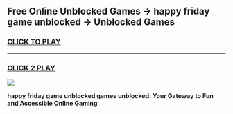 
## Free Online Unblocked Games → happy friday game unblocked → Unblocked Games
<h3>
<a href="https://premium.freeplayer.one?title=happy_friday_game_unblocked&ref=21F">CLICK TO PLAY</a></h3>
<hr>

<h3>
<a href="https://premium.freeplayer.one?title=happy_friday_game_unblocked&ref=21F">CLICK 2 PLAY</a>
  
</h3>

<a href="https://premium.freeplayer.one?title=happy_friday_game_unblocked&ref=21F/"><img src="https://clearcache.store/games.png"></a>


**happy friday game unblocked games unblocked: Your Gateway to Fun and Accessible Online Gaming**
